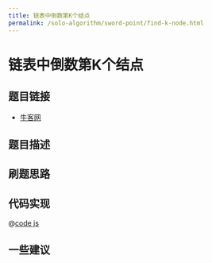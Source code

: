 ```yaml
---
title: 链表中倒数第K个结点
permalink: /solo-algorithm/sword-point/find-k-node.html
---
```


# 链表中倒数第K个结点

## 题目链接

- [牛客网]()

## 题目描述

## 刷题思路

## 代码实现

@[code js](@algorithm/sword-point/链表/findKthToTail.js)

## 一些建议
